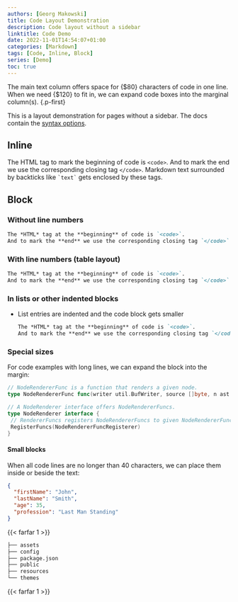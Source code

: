 ```yaml
---
authors: [Georg Makowski]
title: Code Layout Demonstration
description: Code layout without a sidebar
linktitle: Code Demo
date: 2022-11-01T14:54:07+01:00
categories: [Markdown]
tags: [Code, Inline, Block]
series: [Demo]
toc: true
---
```


The main text column offers space for {$80} characters of code in one line. When we need {$120} to fit in, we can expand code boxes into the marginal column(s).
{.p-first} <!--more-->

This is a layout demonstration for pages without a sidebar. The docs contain the [syntax options](/doc/basic/code).

## Inline

The HTML tag to mark the beginning of code is `<code>`. And to mark the end we use the corresponding closing tag `</code>`. Markdown text surrounded by backticks like `` `text` `` gets enclosed by these tags.

## Block

### Without line numbers

```md
The *HTML* tag at the **beginning** of code is `<code>`.
And to mark the **end** we use the corresponding closing tag `</code>`.
```

### With line numbers (table layout)

```md {linenos=true}
The *HTML* tag at the **beginning** of code is `<code>`.
And to mark the **end** we use the corresponding closing tag `</code>`.
```

### In lists or other indented blocks

- List entries are indented and the code block gets smaller
  
  ```md
  The *HTML* tag at the **beginning** of code is `<code>`.
  And to mark the **end** we use the corresponding closing tag `</code>`. 
  ```

### Special sizes

For code examples with long lines, we can expand the block into the margin:

```go {class=large linenos=true}
// NodeRendererFunc is a function that renders a given node.
type NodeRendererFunc func(writer util.BufWriter, source []byte, n ast.Node, entering bool) (ast.WalkStatus, error)

// A NodeRenderer interface offers NodeRendererFuncs.
type NodeRenderer interface {
 // RendererFuncs registers NodeRendererFuncs to given NodeRendererFuncRegisterer.
 RegisterFuncs(NodeRendererFuncRegisterer)
}
```

#### Small blocks
When all code lines are no longer than 40 characters, we can place them inside or beside the text:

```json {.left}
{
  "firstName": "John",
  "lastName": "Smith",
  "age": 35,
  "profession": "Last Man Standing"
}
```

{{< farfar 1 >}}

```bash {.lh15 .right}
├── assets
├── config
├── package.json
├── public
├── resources
└── themes
```

{{< farfar 1 >}}


